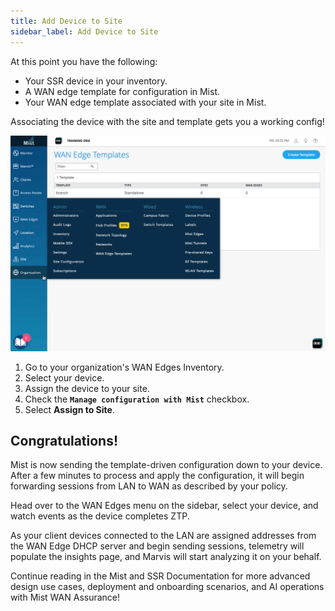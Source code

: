 ```yaml
---
title: Add Device to Site
sidebar_label: Add Device to Site
---
```


At this point you have the following:
* Your SSR device in your inventory.
* A WAN edge template for configuration in Mist.
* Your WAN edge template associated with your site in Mist.

Associating the device with the site and template gets you a working config!

![Add network](/img/intro_wa_quickstart_site_assign.gif)

1. Go to your organization's WAN Edges Inventory.
2. Select your device.
3. Assign the device to your site.
4. Check the **`Manage configuration with Mist`** checkbox.
5. Select **Assign to Site**.

## Congratulations!
Mist is now sending the template-driven configuration down to your device. After a few minutes to process and apply the configuration, it will begin forwarding sessions from LAN to WAN as described by your policy.

Head over to the WAN Edges menu on the sidebar, select your device, and watch events as the device completes ZTP.

As your client devices connected to the LAN are assigned addresses from the WAN Edge DHCP server and begin sending sessions, telemetry will populate the insights page, and Marvis will start analyzing it on your behalf.

Continue reading in the Mist and SSR Documentation for more advanced design use cases, deployment and onboarding scenarios, and AI operations with Mist WAN Assurance!
